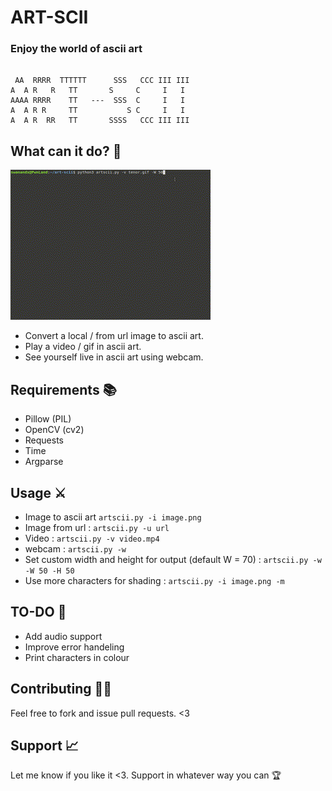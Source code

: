 # ART-SCII

### Enjoy the world of ascii art

```

 AA  RRRR  TTTTTT      SSS   CCC III III 
A  A R   R   TT       S     C     I   I  
AAAA RRRR    TT   ---  SSS  C     I   I  
A  A R R     TT           S C     I   I  
A  A R  RR   TT       SSSS   CCC III III

```

## What can it do? :art:
![demo](gif/art.gif)
- Convert a local / from url image to ascii art.
- Play a video / gif in ascii art.
- See yourself live in ascii art using webcam.

## Requirements :books:
- Pillow (PIL)
- OpenCV (cv2)
- Requests
- Time
- Argparse

## Usage :crossed_swords:
- Image to ascii art `artscii.py -i image.png`
- Image from url : `artscii.py -u url`
- Video : `artscii.py -v video.mp4`
- webcam : `artscii.py -w`
- Set custom width and height for output (default W = 70) : `artscii.py -w -W 50 -H 50`
- Use more characters for shading : `artscii.py -i image.png -m`

## TO-DO :telescope:
- Add audio support
- Improve error handeling
- Print characters in colour

## Contributing :man_technologist:
Feel free to fork and issue pull requests. <3

## Support :chart_with_upwards_trend:
Let me know if you like it <3.
Support in whatever way you can :trophy:
